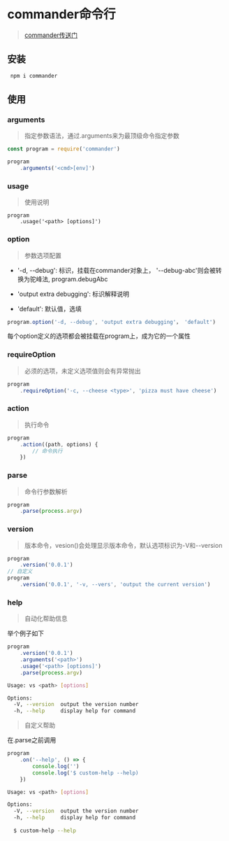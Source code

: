 
# commander命令行

> [commander传送门](https://github.com/tj/commander.js/blob/HEAD/Readme_zh-CN.md)

## 安装

```bash
 npm i commander

```

## 使用

### arguments

> 指定参数语法，通过.arguments来为最顶级命令指定参数

```js
const program = require('commander')

program
    .arguments('<cmd>[env]')

```

### usage

> 使用说明

```
program
    .usage('<path> [options]')

```

### option

> 参数选项配置

- '-d, --debug': 标识，挂载在commander对象上， '--debug-abc'则会被转换为驼峰法, program.debugAbc

- 'output extra debugging': 标识解释说明

- 'default': 默认值，选填

```js
program.option('-d, --debug', 'output extra debugging'， 'default')

```

每个option定义的选项都会被挂载在program上，成为它的一个属性

### requireOption

> 必须的选项，未定义选项值则会有异常抛出

```js
program
    .requireOption('-c, --cheese <type>', 'pizza must have cheese')
```

### action
> 执行命令

```js
program
    .action((path, options) {
        // 命令执行
    })

```

### parse

> 命令行参数解析

```js
program
    .parse(process.argv)
```

### version

> 版本命令，vesion()会处理显示版本命令，默认选项标识为-V和--version

```js
program
    .version('0.0.1')
// 自定义
program
    .version('0.0.1', '-v, --vers', 'output the current version')
```

### help

> 自动化帮助信息

举个例子如下

```js
program
    .version('0.0.1')
    .arguments('<path>')
    .usage('<path> [options]')
    .parse(process.argv)

```


```bash
Usage: vs <path> [options]

Options:
  -V, --version  output the version number
  -h, --help     display help for command

```

> 自定义帮助

在.parse之前调用
```js
program
    .on('--help', () => {
        console.log('')
        console.log('$ custom-help --help)
    })

```

```bash
Usage: vs <path> [options]

Options:
  -V, --version  output the version number
  -h, --help     display help for command
  
  $ custom-help --help

```
